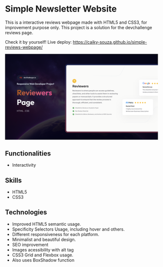 # Simple Newsletter Website
This is a interactive reviews webpage made with HTML5 and CSS3, for improvement purpose only. 
This project is a solution for the devchallenge reviews page. 

Check it by yourself!
Live deploy: https://caiky-souza.github.io/simple-reviews-webpage/

![thumbnail.jpg](thumbnail.jpg)
## Functionalities
- Interactivity

## Skills
- HTML5
- CSS3

## Technologies
- Improved HTML5 semantic usage.
- Specificity Selectors Usage, including hover and others.
- Different responsiveness for each platform.
- Minimalist and beautiful design.
- SEO improvement
- Images acessibility with alt tag
- CSS3 Grid and Flexbox usage.
- Also uses BoxShadow function


